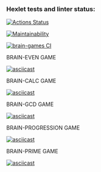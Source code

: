 ### Hexlet tests and linter status:
[![Actions Status](https://github.com/utkonoser/python-project-lvl1/workflows/hexlet-check/badge.svg)](https://github.com/utkonoser/python-project-lvl1/actions)

[![Maintainability](https://api.codeclimate.com/v1/badges/a99a88d28ad37a79dbf6/maintainability)](https://codeclimate.com/github/codeclimate/codeclimate/maintainability)

[![brain-games CI](https://github.com/utkonoser/python-project-lvl1/actions/workflows/brain-games.yml/badge.svg)](https://github.com/utkonoser/python-project-lvl1/actions/workflows/brain-games.yml)

BRAIN-EVEN GAME

[![asciicast](https://asciinema.org/a/2ZHcB3lYWGxFm2I98HGlFOUeJ.svg)](https://asciinema.org/a/2ZHcB3lYWGxFm2I98HGlFOUeJ)

BRAIN-CALC GAME

[![asciicast](https://asciinema.org/a/fHfjGOSwVWnyZYZXDSCR2u8gX.svg)](https://asciinema.org/a/fHfjGOSwVWnyZYZXDSCR2u8gX)

BRAIN-GCD GAME

[![asciicast](https://asciinema.org/a/P6ROYmijiDBtdCpsXVI92gzMi.svg)](https://asciinema.org/a/P6ROYmijiDBtdCpsXVI92gzMi)

BRAIN-PROGRESSION GAME

[![asciicast](https://asciinema.org/a/FmGVUJAmZF7GKeE7hVoxInZoi.svg)](https://asciinema.org/a/FmGVUJAmZF7GKeE7hVoxInZoi)

BRAIN-PRIME GAME

[![asciicast](https://asciinema.org/a/I6CjE2whiKuOABR7riPg5BGkQ.svg)](https://asciinema.org/a/I6CjE2whiKuOABR7riPg5BGkQ)


